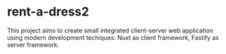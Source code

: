 # rent-a-dress2

This project aims to create small integrated client-server web application using modern development techiques: Nuxt as client framework,
Fastify as server framework.
